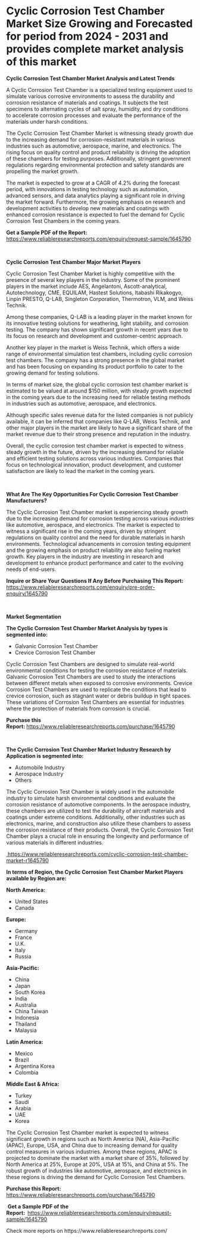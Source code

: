 <p><h1>Cyclic Corrosion Test Chamber Market Size Growing and Forecasted for period from 2024 - 2031 and provides complete market analysis of this market</h1></p><p><strong>Cyclic Corrosion Test Chamber Market Analysis and Latest Trends</strong></p>
<p><p>A Cyclic Corrosion Test Chamber is a specialized testing equipment used to simulate various corrosive environments to assess the durability and corrosion resistance of materials and coatings. It subjects the test specimens to alternating cycles of salt spray, humidity, and dry conditions to accelerate corrosion processes and evaluate the performance of the materials under harsh conditions.</p><p>The Cyclic Corrosion Test Chamber Market is witnessing steady growth due to the increasing demand for corrosion-resistant materials in various industries such as automotive, aerospace, marine, and electronics. The rising focus on quality control and product reliability is driving the adoption of these chambers for testing purposes. Additionally, stringent government regulations regarding environmental protection and safety standards are propelling the market growth.</p><p>The market is expected to grow at a CAGR of 4.2% during the forecast period, with innovations in testing technology such as automation, advanced sensors, and data analytics playing a significant role in driving the market forward. Furthermore, the growing emphasis on research and development activities to develop new materials and coatings with enhanced corrosion resistance is expected to fuel the demand for Cyclic Corrosion Test Chambers in the coming years.</p></p>
<p><strong>Get a Sample PDF of the Report:&nbsp;</strong> <a href="https://www.reliableresearchreports.com/enquiry/request-sample/1645790">https://www.reliableresearchreports.com/enquiry/request-sample/1645790</a></p>
<p>&nbsp;</p>
<p><strong>Cyclic Corrosion Test Chamber Major Market Players</strong></p>
<p><p>Cyclic Corrosion Test Chamber Market is highly competitive with the presence of several key players in the industry. Some of the prominent players in the market include AES, Angelantoni, Ascott-analytical, Autotechnology, CME, EQUILAM, Hastest Solutions, Itabashi Rikakogyo, Linpin PRESTO, Q-LAB, Singleton Corporation, Thermotron, VLM, and Weiss Technik.</p><p>Among these companies, Q-LAB is a leading player in the market known for its innovative testing solutions for weathering, light stability, and corrosion testing. The company has shown significant growth in recent years due to its focus on research and development and customer-centric approach.</p><p>Another key player in the market is Weiss Technik, which offers a wide range of environmental simulation test chambers, including cyclic corrosion test chambers. The company has a strong presence in the global market and has been focusing on expanding its product portfolio to cater to the growing demand for testing solutions.</p><p>In terms of market size, the global cyclic corrosion test chamber market is estimated to be valued at around $150 million, with steady growth expected in the coming years due to the increasing need for reliable testing methods in industries such as automotive, aerospace, and electronics.</p><p>Although specific sales revenue data for the listed companies is not publicly available, it can be inferred that companies like Q-LAB, Weiss Technik, and other major players in the market are likely to have a significant share of the market revenue due to their strong presence and reputation in the industry. </p><p>Overall, the cyclic corrosion test chamber market is expected to witness steady growth in the future, driven by the increasing demand for reliable and efficient testing solutions across various industries. Companies that focus on technological innovation, product development, and customer satisfaction are likely to lead the market in the coming years.</p></p>
<p>&nbsp;</p>
<p><strong>What Are The Key Opportunities For Cyclic Corrosion Test Chamber Manufacturers?</strong></p>
<p><p>The Cyclic Corrosion Test Chamber market is experiencing steady growth due to the increasing demand for corrosion testing across various industries like automotive, aerospace, and electronics. The market is expected to witness a significant rise in the coming years, driven by stringent regulations on quality control and the need for durable materials in harsh environments. Technological advancements in corrosion testing equipment and the growing emphasis on product reliability are also fueling market growth. Key players in the industry are investing in research and development to enhance product performance and cater to the evolving needs of end-users.</p></p>
<p><strong>Inquire or Share Your Questions If Any Before Purchasing This Report:</strong> <a href="https://www.reliableresearchreports.com/enquiry/pre-order-enquiry/1645790">https://www.reliableresearchreports.com/enquiry/pre-order-enquiry/1645790</a></p>
<p>&nbsp;</p>
<p><strong>Market Segmentation</strong></p>
<p><strong>The Cyclic Corrosion Test Chamber Market Analysis by types is segmented into:</strong></p>
<p><ul><li>Galvanic Corrosion Test Chamber</li><li>Crevice Corrosion Test Chamber</li></ul></p>
<p><p>Cyclic Corrosion Test Chambers are designed to simulate real-world environmental conditions for testing the corrosion resistance of materials. Galvanic Corrosion Test Chambers are used to study the interactions between different metals when exposed to corrosive environments. Crevice Corrosion Test Chambers are used to replicate the conditions that lead to crevice corrosion, such as stagnant water or debris buildup in tight spaces. These variations of Corrosion Test Chambers are essential for industries where the protection of materials from corrosion is crucial.</p></p>
<p><strong>Purchase this Report:&nbsp;</strong><a href="https://www.reliableresearchreports.com/purchase/1645790">https://www.reliableresearchreports.com/purchase/1645790</a></p>
<p>&nbsp;</p>
<p><strong>The Cyclic Corrosion Test Chamber Market Industry Research by Application is segmented into:</strong></p>
<p><ul><li>Automobile Industry</li><li>Aerospace Industry</li><li>Others</li></ul></p>
<p><p>The Cyclic Corrosion Test Chamber is widely used in the automobile industry to simulate harsh environmental conditions and evaluate the corrosion resistance of automotive components. In the aerospace industry, these chambers are utilized to test the durability of aircraft materials and coatings under extreme conditions. Additionally, other industries such as electronics, marine, and construction also utilize these chambers to assess the corrosion resistance of their products. Overall, the Cyclic Corrosion Test Chamber plays a crucial role in ensuring the longevity and performance of various materials in different industries.</p></p>
<p><a href="https://www.reliableresearchreports.com/cyclic-corrosion-test-chamber-market-r1645790">&nbsp;https://www.reliableresearchreports.com/cyclic-corrosion-test-chamber-market-r1645790</a></p>
<p><strong>In terms of Region, the Cyclic Corrosion Test Chamber Market Players available by Region are:</strong></p>
<p>
    <p> <strong> North America: </strong>
        <ul>
            <li>United States</li>
            <li>Canada</li>
        </ul>
        </p> 
    <p> <strong> Europe: </strong>
        <ul>
            <li>Germany</li>
            <li>France</li>
            <li>U.K.</li>
            <li>Italy</li>
            <li>Russia</li>
        </ul>
        </p> 
    <p> <strong> Asia-Pacific: </strong>
        <ul>
            <li>China</li>
            <li>Japan</li>
            <li>South Korea</li>
            <li>India</li>
            <li>Australia</li>
            <li>China Taiwan</li>
            <li>Indonesia</li>
            <li>Thailand</li>
            <li>Malaysia</li>
        </ul>
        </p> 
    <p> <strong> Latin America: </strong>
        <ul>
            <li>Mexico</li>
            <li>Brazil</li>
            <li>Argentina Korea</li>
            <li>Colombia</li>
        </ul>
        </p> 
    <p> <strong> Middle East & Africa: </strong>
        <ul>
            <li>Turkey</li>
            <li>Saudi</li>
            <li>Arabia</li>
            <li>UAE</li>
            <li>Korea</li>
        </ul>
    </p>
    </p>
<p><p>The Cyclic Corrosion Test Chamber market is expected to witness significant growth in regions such as North America (NA), Asia-Pacific (APAC), Europe, USA, and China due to increasing demand for quality control measures in various industries. Among these regions, APAC is projected to dominate the market with a market share of 35%, followed by North America at 25%, Europe at 20%, USA at 15%, and China at 5%. The robust growth of industries like automotive, aerospace, and electronics in these regions is driving the demand for Cyclic Corrosion Test Chambers.</p></p>
<p><strong>Purchase this Report: </strong><a href="https://www.reliableresearchreports.com/purchase/1645790">https://www.reliableresearchreports.com/purchase/1645790</a></p>
<p>&nbsp;<strong>Get a Sample PDF of the Report:&nbsp;&nbsp;</strong><a href="https://www.reliableresearchreports.com/enquiry/request-sample/1645790">https://www.reliableresearchreports.com/enquiry/request-sample/1645790</a></p>
<p><strong></strong></p>
<p>Check more reports on https://www.reliableresearchreports.com/</p>